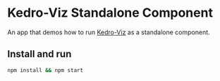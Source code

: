 # Kedro-Viz Standalone Component

An app that demos how to run [Kedro-Viz](https://github.com/kedro-org/kedro-viz) as a standalone component.

## Install and run

```bash
npm install && npm start
```
